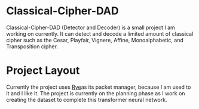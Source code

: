# Classical-Cipher-DAD

Classical-Cipher-DAD (Detector and Decoder) is a small project I am working on currently. It can detect and decode a limited amount of classical cipher such as the Cesar, Playfair, Vignere, Affine, Monoalphabetic, and Transposition cipher.

# Project Layout
Currently the project uses [Rye](https://rye.astral.sh/)as its packet manager, because I am used to it and I like it. The project is currently on the planning phase as I work on creating the dataset to complete this transformer neural network.
